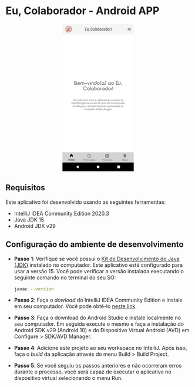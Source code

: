 # Eu, Colaborador - Android APP

<span style="display: block; text-align:center;">
    <img src="eu-colaborador.png" height="400" >
</span>

## Requisitos

Este aplicativo foi desenvolvido usando as seguintes ferramentas:

- IntelliJ IDEA Community Edition 2020.3
- Java JDK 15
- Android JDK v29

## Configuração do ambiente de desenvolvimento

- **Passo 1**: Verifique se você possui o [Kit de Desenvolvimento do Java (JDK)](https://www.oracle.com/java/technologies/javase/jdk15-archive-downloads.html) instalado no computador. Este aplicativo está configurado para usar a versão 15. Você pode verificar a versão instalada executando o seguinte comando no terminal do seu SO:

  ```bash
  javac --version
  ```

- **Passo 2**: Faça o _dowload_ do IntelliJ IDEA Community Edition e instale em seu computador. Você pode obtê-lo [neste link](https://www.jetbrains.com/pt-br/idea/download).

- **Passo 3**: Faça o download do Android Studio e instale localmente no seu computador. Em seguida execute o mesmo e faça a instalação do Android SDK v29 (Android 10) e do Dispositivo Virtual Android (AVD) em Configure > SDK/AVD Manager.

- **Passo 4**: Adicione este projeto ao seu workspace no IntelliJ. Após isso, faça o _build_ da aplicação através do menu Build > Build Project.

- **Passo 5**: Se você seguiu os passos anteriores e não ocorreram erros durante o processo, você será capaz de executar o aplicativo no dispositivo virtual selecionando o menu Run.
